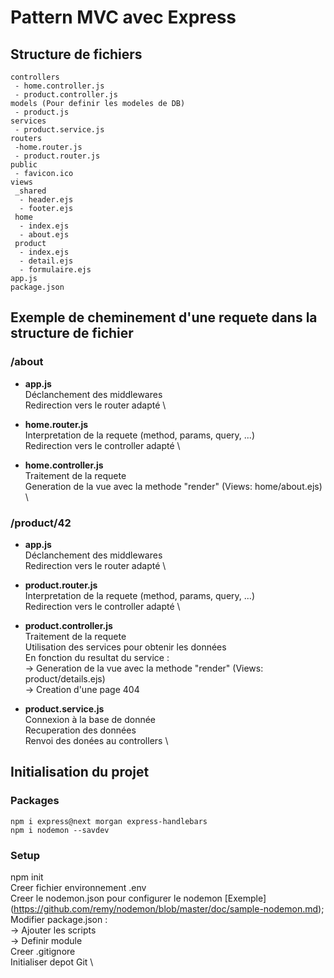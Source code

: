 # Pattern MVC avec Express

## Structure de fichiers
```
controllers
 - home.controller.js
 - product.controller.js
models (Pour definir les modeles de DB)
 - product.js
services
 - product.service.js
routers
 -home.router.js
 - product.router.js
public
 - favicon.ico
views
 _shared
  - header.ejs
  - footer.ejs
 home
  - index.ejs
  - about.ejs
 product
  - index.ejs
  - detail.ejs
  - formulaire.ejs
app.js
package.json
```

## Exemple de cheminement d'une requete dans la structure de fichier
### /about
- **app.js** \
Déclanchement des middlewares \
Redirection vers le router adapté \

- **home.router.js** \
Interpretation de la requete (method, params, query, ...) \
Redirection vers le controller adapté \

- **home.controller.js** \
Traitement de la requete \
Generation de la vue avec la methode "render" (Views: home/about.ejs) \


### /product/42
- **app.js** \
Déclanchement des middlewares \
Redirection vers le router adapté \

- **product.router.js** \
Interpretation de la requete (method, params, query, ...) \
Redirection vers le controller adapté \

- **product.controller.js** \
Traitement de la requete \
Utilisation des services pour obtenir les données\
En fonction du resultat du service : \
 -> Generation de la vue avec la methode "render" (Views: product/details.ejs) \
 -> Creation d'une page 404

- **product.service.js** \
Connexion à la base de donnée \
Recuperation des données \
Renvoi des donées au controllers \



## Initialisation du projet

### Packages
```
npm i express@next morgan express-handlebars
npm i nodemon --savdev
```

### Setup
npm init \
Creer fichier environnement .env \
Creer le nodemon.json pour configurer le nodemon [Exemple] (https://github.com/remy/nodemon/blob/master/doc/sample-nodemon.md); \
Modifier package.json : \
 -> Ajouter les scripts \
 -> Definir module \
Creer .gitignore \
Initialiser depot Git \